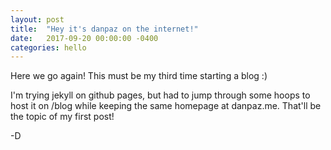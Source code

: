 ```yaml
---
layout: post
title:  "Hey it's danpaz on the internet!"
date:   2017-09-20 00:00:00 -0400
categories: hello
---
```


Here we go again! This must be my third time starting a blog :)

I'm trying jekyll on github pages, but had to jump through some hoops to host it
on /blog while keeping the same homepage at danpaz.me. That'll be the topic of
my first post!

-D
